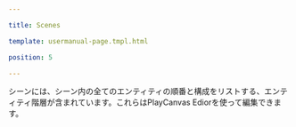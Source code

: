 ---
title: Scenes
template: usermanual-page.tmpl.html
position: 5
---

シーンには、シーン内の全てのエンティティの順番と構成をリストする、エンティティ階層が含まれています。これらはPlayCanvas Ediorを使って編集できます。

